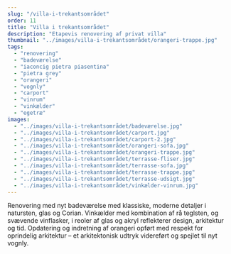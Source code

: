 ```yaml
---
slug: "/villa-i-trekantsområdet"
order: 11
title: "Villa i trekantsområdet"
description: "Etapevis renovering af privat villa"
thumbnail: "../images/villa-i-trekantsområdet/orangeri-trappe.jpg"
tags:
  - "renovering"
  - "badeværelse"
  - "iaconcig pietra piasentina"
  - "pietra grey"
  - "orangeri"
  - "vognly"
  - "carport"
  - "vinrum"
  - "vinkælder"
  - "egetræ"
images:
  - "../images/villa-i-trekantsområdet/badeværelse.jpg"
  - "../images/villa-i-trekantsområdet/carport.jpg"
  - "../images/villa-i-trekantsområdet/carport-2.jpg"
  - "../images/villa-i-trekantsområdet/orangeri-sofa.jpg"
  - "../images/villa-i-trekantsområdet/orangeri-trappe.jpg"
  - "../images/villa-i-trekantsområdet/terrasse-fliser.jpg"
  - "../images/villa-i-trekantsområdet/terrasse-sofa.jpg"
  - "../images/villa-i-trekantsområdet/terrasse-trappe.jpg"
  - "../images/villa-i-trekantsområdet/terrasse-udsigt.jpg"
  - "../images/villa-i-trekantsområdet/vinkælder-vinrum.jpg"
---
```


Renovering med nyt badeværelse med klassiske, moderne detaljer i natursten, glas og Corian. Vinkælder med kombination af rå teglsten, og svævende vinflasker, i reoler af glas og akryl reflekterer design, arkitektur og tid. Opdatering og indretning af orangeri opført med respekt for oprindelig arkitektur – et arkitektonisk udtryk videreført og spejlet til nyt vognly.
